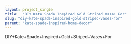 ```yaml
---
layout: project_single
title:  "DIY Kate Spade Inspired Gold Striped Vases For"
slug: "diy-kate-spade-inspired-gold-striped-vases-for"
parent: "kate-spade-inspired-home-decor"
---
```

DIY+Kate+Spade+Inspired+Gold+Striped+Vases+For